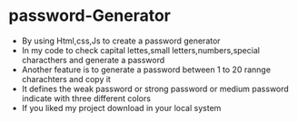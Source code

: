 # password-Generator
- By using Html,css,Js to create a password generator
- In my code to check capital lettes,small letters,numbers,special characthers and generate a password
- Another feature is to generate a password between 1 to 20  rannge charachters and copy it 
- It defines the weak password or strong password or medium password indicate with three different colors
- If you liked my project download in your local system
